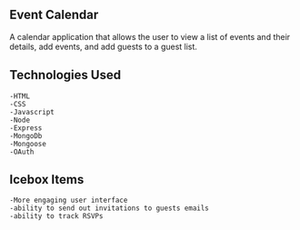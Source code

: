 ## Event Calendar
  
A calendar application that allows the user to view a list of events and their details, add events, and add guests to a guest list. 

## Technologies Used
    -HTML
    -CSS
    -Javascript
    -Node
    -Express
    -MongoDb
    -Mongoose
    -OAuth

## Icebox Items
    -More engaging user interface
    -ability to send out invitations to guests emails
    -ability to track RSVPs